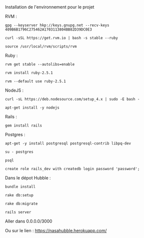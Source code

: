Installation de l'environnement pour le projet

RVM :

``gpg --keyserver hkp://keys.gnupg.net --recv-keys 409B6B1796C275462A1703113804BB82D39DC0E3``

``curl -sSL https://get.rvm.io | bash -s stable --ruby``

``source /usr/local/rvm/scripts/rvm`` 

Ruby :

``rvm get stable --autolibs=enable``

``rvm install ruby-2.5.1``

``rvm --default use ruby-2.5.1``

NodeJS :

``curl -sL https://deb.nodesource.com/setup_4.x | sudo -E bash -``

``apt-get install -y nodejs``

Rails : 

``gem install rails ``

Postgres : 

``apt-get -y install postgresql postgresql-contrib libpq-dev``

``su - postgres``

``psql``

``create role rails_dev with createdb login password 'password';``


Dans le dépot Hubble :

``bundle install``

``rake db:setup``

``rake db:migrate``

``rails server``

Aller dans 0.0.0.0/3000 

Ou sur le lien : https://nasahubble.herokuapp.com/

